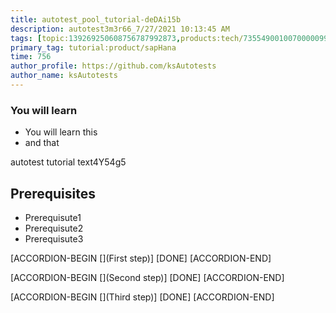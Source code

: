 ```yaml
---
title: autotest_pool_tutorial-deDAi15b
description: autotest3m3r66_7/27/2021 10:13:45 AM
tags: [topic:139269250608756787992873,products:tech/73554900100700000996,tutorial:experience/advanced]
primary_tag: tutorial:product/sapHana
time: 756
author_profile: https://github.com/ksAutotests
author_name: ksAutotests
---
```

### You will learn
- You will learn this
- and that

autotest tutorial text4Y54g5

## Prerequisites
- Prerequisute1
- Prerequisute2
- Prerequisute3

[ACCORDION-BEGIN [](First step)]
[DONE]
[ACCORDION-END]

[ACCORDION-BEGIN [](Second step)]
[DONE]
[ACCORDION-END]

[ACCORDION-BEGIN [](Third step)]
[DONE]
[ACCORDION-END]

